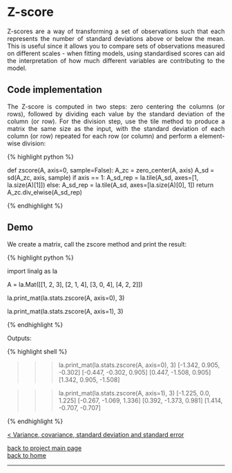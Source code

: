 # Z-score
<div style="text-align: justify">
<p>Z-scores are a way of transforming a set of observations such that each
represents the number of standard deviations above or below the mean. This is
useful since it allows you to compare sets of observations measured on
different scales - when fitting models, using standardised scores can aid the
interpretation of how much different variables are contributing to the
model.</p>
</div>

## Code implementation
<div style="text-align: justify">
<p>The Z-score is computed in two steps: zero centering the columns (or rows),
followed by dividing each value by the standard deviation of the column (or
row). For the division step, use the tile method to produce a matrix the same
size as the input, with the standard deviation of each column (or row) repeated
for each row (or column) and perform a element-wise division:</p>
</div>

{% highlight python %}

def zscore(A, axis=0, sample=False):
    A_zc = zero_center(A, axis)
    A_sd = sd(A_zc, axis, sample)
    if axis == 1:
        A_sd_rep = la.tile(A_sd, axes=[1, la.size(A)[1]])
    else:
        A_sd_rep = la.tile(A_sd, axes=[la.size(A)[0], 1])
    return A_zc.div_elwise(A_sd_rep)

{% endhighlight %}

## Demo

<div style="text-align: justify">
<p>We create a matrix, call the zscore method and print the result:</p>
</div>

{% highlight python %}

import linalg as la

A = la.Mat([[1, 2, 3],
            [2, 1, 4],
            [3, 0, 4],
            [4, 2, 2]])

la.print_mat(la.stats.zscore(A, axis=0), 3)

la.print_mat(la.stats.zscore(A, axis=1), 3)

{% endhighlight %}

Outputs:

{% highlight shell %}

>>> la.print_mat(la.stats.zscore(A, axis=0), 3)
[-1.342, 0.905, -0.302]
[-0.447, -0.302, 0.905]
[0.447, -1.508, 0.905]
[1.342, 0.905, -1.508]

>>> la.print_mat(la.stats.zscore(A, axis=1), 3)
[-1.225, 0.0, 1.225]
[-0.267, -1.069, 1.336]
[0.392, -1.373, 0.981]
[1.414, -0.707, -0.707]

{% endhighlight %}

[< Variance, covariance, standard deviation and standard error](./var_covar_stddev_stderr.md)

[back to project main page](./stats_from_scratch.md)\
[back to home](../index.md)

---
<script src="https://utteranc.es/client.js"
        repo="Matt-A-Bennett/Matt-A-Bennett.github.io"
        issue-term="https://matt-a-bennett.github.io/stats_from_scratch/Z-score.html"
        theme="github-light"
        crossorigin="anonymous"
        async>
</script>


